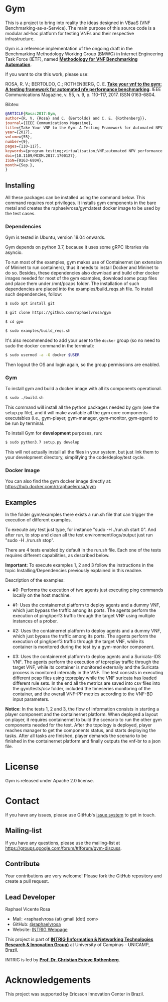 # Gym

This is a project to bring into reality the ideas designed in VBaaS (VNF Benchmarking-as-a-Service).
The main purpose of this source code is a modular ad-hoc platform for testing VNFs and their respective infrastructure.

Gym is a reference implementation of the ongoing draft in the Benchmarking Methodology Working Group (BMWG) in Internet Engineering Task Force (IETF), named [**Methodology for VNF Benchmarking Automation**](https://datatracker.ietf.org/doc/draft-rosa-bmwg-vnfbench/).

If you want to cite this work, please use:

ROSA, R. V.; BERTOLDO, C.; ROTHENBERG, C. E. [**Take your vnf to the gym: A testing framework for automated nfv performance benchmarking**](https://ieeexplore.ieee.org/document/8030496). IEEE Communications Magazine, v. 55, n. 9, p. 110–117, 2017. ISSN 0163-6804.


Bibtex:

```bibtex
@ARTICLE{Rosa:2017:Gym,
author={R. V. {Rosa} and C. {Bertoldo} and C. E. {Rothenberg}},
journal={IEEE Communications Magazine},
title={Take Your VNF to the Gym: A Testing Framework for Automated NFV Performance Benchmarking},
year={2017},
volume={55},
number={9},
pages={110-117},
keywords={program testing;virtualisation;VNF;automated NFV performance benchmarking;software entity;testing framework;vIMS scenario;network functions virtualization;Benchmark testing;Measurement;Monitoring;Software testing;Visualization;Network function virtualization},
doi={10.1109/MCOM.2017.1700127},
ISSN={0163-6804},
month={Sep.},
}
```


## Installing

All these packages can be installed using the command below.
This command requires root privileges. It installs gym components in the bare metal and creates the raphaelvrosa/gym:latest docker image to be used by the test cases.


### Dependencies

Gym is tested in Ubuntu, version 18.04 onwards. 

Gym depends on python 3.7, because it uses some gRPC libraries via asyncio. 

To run most of the examples, gym makes use of Containernet (an extension of Mininet to run containers), thus it needs to install Docker and Mininet to do so.
Besides, these dependencies also download and build other docker images needed for most of the gym examples, download some pcap files and place them under /mnt/pcaps folder.
The installation of such dependencies are placed into the examples/build_reqs.sh file. To install such dependencies, follow:

```bash
$ sudo apt install git

$ git clone https://github.com/raphaelvrosa/gym

$ cd gym

$ sudo examples/build_reqs.sh
```


It's also recommended to add your user to the `docker` group (so no need to sudo the docker command in the terminal):

```bash
$ sudo usermod -a -G docker $USER
```

Then logout the OS and login again, so the group permissions are enabled.


### Gym

To install gym and build a docker image with all its components operational.

```bash
$ sudo ./build.sh
```

This command will install all the python packages needed by gym (see the setup.py file), and it will make available all the gym core components executables (i.e., gym-player, gym-manager, gym-monitor, gym-agent) to be run by terminal. 


To install Gym for **development** purposes, run:

```bash
$ sudo python3.7 setup.py develop
```

This will not actually install all the files in your system, but just link them to your development directory, simplifying the code/deploy/test cycle.

### Docker Image

You can also find the gym docker image directly at: https://hub.docker.com/r/raphaelvrosa/gym


## Examples

In the folder gym/examples there exists a run.sh file that can trigger the execution of different examples.

To execute any test just type, for instance "sudo -H ./run.sh start 0". And after run, to stop and clean all the test environment/logs/output just run "sudo -H ./run.sh stop".

There are 4 tests enabled by default in the run.sh file. Each one of the tests requires different capabilities, as described below.

**Important:** To execute examples 1, 2 and 3 follow the instructions in the topic Installing/Dependencies previously explained in this readme.

Description of the examples:

* #0: Performs the execution of two agents just executing ping commands locally on the host machine.

* #1: Uses the containernet platform to deploy agents and a dummy VNF, which just bypass the traffic among its ports. The agents perform the execution of ping/iperf3 traffic through the target VNF using multiple instances of a prober.

* #2: Uses the containernet platform to deploy agents and a dummy VNF, which just bypass the traffic among its ports. The agents perform the execution of ping/iperf3 traffic through the target VNF, while its container is monitored during the test by a gym-monitor component.

* #3: Uses the containernet platform to deploy agents and a Suricata-IDS VNF. The agents perform the execution of tcpreplay traffic through the target VNF, while its container is monitored externally and the Suricata process is monitored internally in the VNF.
The test consists in executing different pcap files using tcpreplay  while the VNF suricata has loaded different rule sets.
In the end all the metrics are saved into csv files into the gym/tests/csv folder, included the timeseries monitoring of the container, and the overall VNF-PP metrics according to the VNF-BD input parameters. 

**Notice**: In the tests 1, 2 and 3, the flow of information consists in starting a player component and the containernet platform. When deployed a layout on player, it requires containernet to build the scenario to run the other gym components needed for the test. After the topology is deployed, player reaches manager to get the components status, and starts deploying the tasks. After all tasks are finished, player demands the scenario to be finished in the containernet platform and finally outputs the vnf-br to a json file.

# License

Gym is released under Apache 2.0 license.

# Contact

If you have any issues, please use GitHub's [issue system](https://github.com/intrig-unicamp/gym/issues) to get in touch.

## Mailing-list

If you have any questions, please use the mailing-list at https://groups.google.com/forum/#!forum/gym-discuss.

## Contribute

Your contributions are very welcome! Please fork the GitHub repository and create a pull request.

## Lead Developer

Raphael Vicente Rosa
* Mail: <raphaelvrosa (at) gmail (dot) com>
* GitHub: [@raphaelvrosa](https://github.com/raphaelvrosa)
* Website: [INTRIG Webpage](https://intrig.dca.fee.unicamp.br/raphaelvrosa/)

This project is part of [**INTRIG (Information & Networking Technologies Research & Innovation Group)**](http://intrig.dca.fee.unicamp.br) at University of Campinas - UNICAMP, Brazil.

INTRIG is led by [**Prof. Dr. Christian Esteve Rothenberg**](https://intrig.dca.fee.unicamp.br/christian/).

# Acknowledgements

This project was supported by Ericsson Innovation Center in Brazil.
